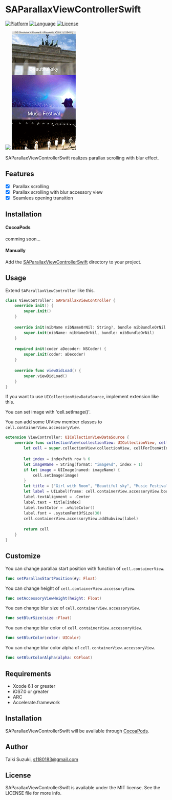 # SAParallaxViewControllerSwift

[![Platform](http://img.shields.io/badge/platform-ios-blue.svg?style=flat
)](https://developer.apple.com/iphone/index.action)
[![Language](http://img.shields.io/badge/language-swift-brightgreen.svg?style=flat
)](https://developer.apple.com/swift)
[![License](http://img.shields.io/badge/license-MIT-lightgrey.svg?style=flat
)](http://mit-license.org)

![](./SampleImage/sample.gif) ![](./SampleImage/open_sample.gif)

SAParallaxViewControllerSwift realizes parallax scrolling with blur effect.

## Features

- [x] Parallax scrolling
- [x] Parallax scrolling with blur accessory view
- [x] Seamlees opening transition

## Installation

#### CocoaPods

comming soon...

#### Manually

Add the [SAParallaxViewControllerSwift](./SAParallaxViewControllerSwift) directory to your project. 

## Usage

Extend `SAParallaxViewController` like this.

```swift
class ViewController: SAParallaxViewController {
    override init() {
        super.init()
    }
    
    override init(nibName nibNameOrNil: String?, bundle nibBundleOrNil: NSBundle?) {
        super.init(nibName: nibNameOrNil, bundle: nibBundleOrNil)
    }
    
    required init(coder aDecoder: NSCoder) {
        super.init(coder: aDecoder)
    }
    
    override func viewDidLoad() {
        super.viewDidLoad()
    }
}
```

If you want to use `UICollectionViewDataSource`, implement extension like this.

You can set image with 'cell.setImage()'.

You can add some UIView member classes to `cell.containerView.accessoryView`.

```swift
extension ViewController: UICollectionViewDataSource {
    override func collectionView(collectionView: UICollectionView, cellForItemAtIndexPath indexPath: NSIndexPath) -> UICollectionViewCell {
        let cell = super.collectionView(collectionView, cellForItemAtIndexPath: indexPath) as SAParallaxViewCell
        
        let index = indexPath.row % 6
        let imageName = String(format: "image%d", index + 1)
        if let image = UIImage(named: imageName) {
            cell.setImage(image)
        }
        let title = ["Girl with Room", "Beautiful sky", "Music Festival", "Fashion show", "Beautiful beach", "Pizza and beer"]
        let label = UILabel(frame: cell.containerView.accessoryView.bounds)
        label.textAlignment = .Center
        label.text = title[index]
        label.textColor = .whiteColor()
        label.font = .systemFontOfSize(30)
        cell.containerView.accessoryView.addSubview(label)
        
        return cell
    }
}
```

## Customize

You can change parallax start position with function of `cell.containerView`.

```swift
func setParallaxStartPosition(#y: Float)
```

You can change height of `cell.containerView.accessoryView`.

```swift
func setAccessoryViewHeight(height: Float)
```

You can change blur size of `cell.containerView.accessoryView`.

```swift  
func setBlurSize(size :Float)
```

You can change blur color of `cell.containerView.accessoryView`.

```swift 
func setBlurColor(color: UIColor)
```

You can change blur color alpha of `cell.containerView.accessoryView`.

```swift  
func setBlurColorAlpha(alpha: CGFloat)
```

## Requirements

- Xcode 6.1 or greater
- iOS7.0 or greater
- ARC
- Accelerate.framework

## Installation

SAParallaxViewControllerSwift will be available through [CocoaPods](http://cocoapods.org).

## Author

Taiki Suzuki, s1180183@gmail.com

## License

SAParallaxViewControllerSwift is available under the MIT license. See the LICENSE file for more info.


